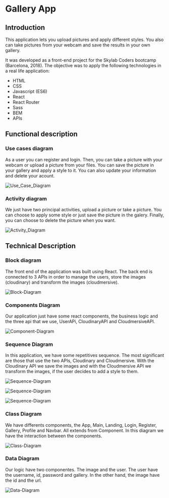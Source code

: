 # Gallery App

## Introduction

This application lets you upload pictures and apply different styles.
You also can take pictures from your webcam and save the results in your own gallery.

It was developed as a front-end project for the Skylab Coders bootcamp (Barcelona, 2018). The objective was to apply the following technologies in a real life application:

- HTML
- CSS
- Javascript (ES6)
- React 
- React Router
- Sass
- BEM
- APIs


## Functional description

### Use cases diagram

As a user you can register and login. Then, you can take a picture with your webcam or upload a picture from your files. You can save the picture in your gallery and apply a style to it.
You can also update your information and delete your acount.

![Use_Case_Diagram](images/Use_Case_Diagram.jpg)

### Activity diagram

We just have two principal activities, upload a picture or take a picture. You can choose to apply some style or just save the picture in the galery. Finally, you can choose to delete the picture when you want.

![Activity_Diagram](images/Activity_diagram.png)

## Technical Description

### Block diagram

The front end of the application was built using React. The back end is connected to 3 APIs in order to manage the users, store the images (cloudinary) and transform the images (cloudmersive).

![Block-Diagram](images/blockdiagram.png)

### Components Diagram

Our application just have some react components, the business logic and the three api that we use, UserAPi, CloudinaryAPI and CloudmersiveAPI.

![Component-Diagram](images/ComponentsDiagram.png)

### Sequence Diagram

In this application, we have some repetitives sequence. The most significant are those that use the two APIs, Cloudinary and Cloudmersive.
With the Cloudinary API we save the images and with the Cloudmersive API we transform the images, if the user decides to add a style to them.

![Sequence-Diagram](images/sequencies_login_diagram.png)


![Sequence-Diagram](images/saveImage_sequencies_diagram.png)


![Sequence-Diagram](images/transform_sequencies_diagram.png)

### Class Diagram

We have differents components, the App, Main, Landing, Login, Register, Gallery, Profile and Navbar. All extends from Component.
In this diagram we have the interaction between the components.

![Class-Diagram](images/class_diagram.png)



### Data Diagram

Our logic have two componentes. The image and the user. The user have the username, id, password and gallery. In the other hand, the image have the id and the url. 

![Data-Diagram](images/data_diagram.png)
